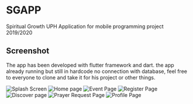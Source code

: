 # SGAPP
Spiritual Growth UPH Application for mobile programming project 2019/2020

## Screenshot
The app has been developed with flutter framework and dart. the app already running but still in hardcode no connection with database, feel free to everyone to clone and take it for his project or other things. 

![Splash Screen](https://drive.google.com/open?id=1lWJFZv2vFcVV38kDsPDaf7Mei0-EhJgp)
![Home page](https://drive.google.com/open?id=1lXF-arCaBr3iaseUEoUJn3njpxwNfJPC)
![Event Page](https://drive.google.com/open?id=1lilil3wq25SkFO2S9o81wwTThF3CdWBi)
![Register Page](https://drive.google.com/open?id=1m0JYtTXyuQpHq8XGpgVLy9d7p2Ah9mWg)
![Discover page](https://drive.google.com/open?id=1m28AjLQUtxWI6xD9ZhaPUtHvh0xneXMQ)
![Prayer Request Page](https://drive.google.com/open?id=1lhEDr2nzzJBgGlkq8aMySF5YorTSbd3M)
![Profile Page](https://drive.google.com/open?id=1lf_Z_ljMJJ-bKhz9AEIrdD85rbaD-LnR)


<!--stackedit_data:
eyJoaXN0b3J5IjpbLTE4MzE2NzMzNjVdfQ==
-->